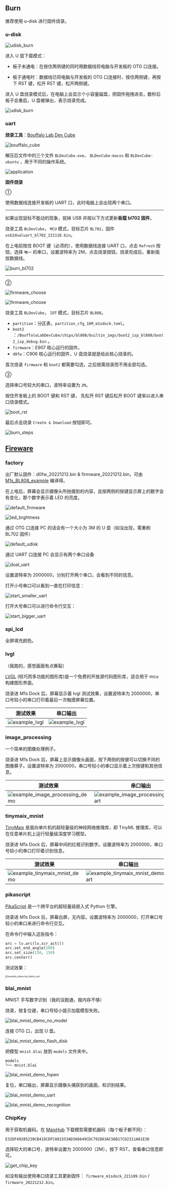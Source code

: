 ## Burn

推荐使用 u-disk 进行固件烧录。

### u-disk

![udisk_burn](README.assets/udisk_burn.png)

进入 U 盘下载模式：

* 板子未通电：在按住两侧键的同时用数据线将电脑与开发板的 OTG 口连接。

* 板子通电时：数据线已将电脑与开发板的 OTG 口连接时，按住两侧键，再按下 RST 键，松开 RST 键，松开两侧键。

进入 U 盘烧录模式后，在电脑上会显示个小容量磁盘，把固件拖拽进去，数秒后板子会重启，U 盘被弹出，表示烧录完成。

![udisk_burn](README.assets/udisk_burn.gif)

### uart

**烧录工具**：[Bouffalo Lab Dev Cube](https://dev.bouffalolab.com/download)

![bouffalo_cube](README.assets/bouffalo_cube.png)

解压后文件中的三个文件 `BLDevCube.exe`、 `BLDevCube-macos` 和 `BLDevCube-ubuntu` ，用于不同的操作系统。

![application](README.assets/application.png)

**固件烧录**

①

使用数据线连接开发板的 UART 口，此时电脑上会出现两个串口。

---

如果出现鼠标不能动的现象，拔掉 USB 并按以下方式更新**板载 bl702 固件**。

烧录工具 `BLDevCube`， `MCU` 模式，目标芯片 `BL702`，固件 `usb2dualuart_bl702_221118.bin`。

在上电前按住 BOOT 键（必须的），使用数据线连接 UART 口，点击 `Refresh` 按钮，选择 `唯一` 的串口，设置波特率为 2M，点击烧录按钮，烧录完成后，重新插拔数据线。

![burn_bl702](README.assets/burn_bl702.png)

---

②

![firmware_choose](README.assets/firmware_choose.png)

![firmware_choose](README.assets/firmware_choose.png)

烧录工具 `BLDevCube`， `IOT` 模式，目标芯片 `BL808`。

- `partition`：分区表，`partition_cfg_16M_m1sdock.toml`。
- `boot2` ：`/BouffaloLabDevCube/chips/bl808/builtin_imgs/boot2_isp_bl808/boot2_isp_debug.bin` 。
- `firmware`：E907 核心运行的固件。
- `d0fw`：C906 核心运行的固件，U 盘烧录就是给此核心烧录的。

首次烧录 `firmware` 和 `boot2` 都需要勾选，之后按需烧录而不用全部勾选。

③

选择串口号较大的串口，波特率设置为 `2M`。

按住开发板上的 BOOT 键和 RST 键， 先松开 RST 键后松开 BOOT 键来以进入串口烧录模式。

![boot_rst](README.assets/boot_rst.jpg)

最后点击烧录 `Create & Download` 按钮即可。

![burn_steps](README.assets/burn_steps.png)

## [Fireware](https://dl.sipeed.com/shareURL/MAIX/M1s/M1s_Dock/7_Firmware)

### factory

出厂默认固件：d0fw_20221212.bin & firmware_20221212.bin，可由 [M1s_BL808_example](https://gitee.com/sipeed/M1s_BL808_example) 编译得。

在上电后，屏幕会显示摄像头所拍摄到的内容，且按两侧的按键显示屏上的数字会有变化，那个数字表示着 LED 的亮度。

![default_firmware](README.assets/default_firmware.jpg)

![led_brghtness](README.assets/led_brghtness.jpg)

通过 OTG 口连接 PC 的话会有一个大小为 3M 的 U 盘（如没出现，需重刷 BL702 固件）

![default_udisk](README.assets/default_udisk.jpg)

通过 UART 口连接 PC 会显示有两个串口设备

![dual_uart](README.assets/dual_uart.jpg)

设置波特率为 2000000，分别打开两个串口，会看到不同的信息。

打开小号串口可以看到一直在打印信息：

![start_smaller_uart](README.assets/start_smaller_uart.jpg)

打开大号串口可以进行命令行交互：

![start_bigger_uart](README.assets/start_bigger_uart.jpg)

### spi_lcd

全屏填充颜色。

### lvgl

（我跑的，感觉画面有点撕裂）

[LVGL](https://lvgl.io/) (轻巧而多功能的图形库)是一个免费的开放源代码图形库，适合用于 mcu 构建图形界面。

烧录进 M1s Dock 后，屏幕显示着 lvgl 测试效果，设置波特率为 2000000，串口号较小的串口打印着最后一次触摸屏幕位置。

| 测试效果                                        | 串口输出                                        |
| ----------------------------------------------- | ----------------------------------------------- |
| ![example_lvgl](README.assets/example_lvgl.gif) | ![example_lvgl](README.assets/example_lvgl.jpg) |

### image_processing

一个简单的图像处理例子。

烧录进 M1s Dock 后，屏幕上显示摄像头画面，按下两侧的按键可以切换不同的图像算子。设置波特率为 2000000，串口号较小的串口显示着上次按键和其他信息。

| 测试效果                                                     | 串口输出                                                     |
| ------------------------------------------------------------ | ------------------------------------------------------------ |
| ![example_image_processing_demo](README.assets/example_image_processing_demo.jpg) | ![example_image_processing_demo_uart](README.assets/example_image_processing_demo_uart.jpg) |

### tinymaix_mnist

[TinyMaix](https://github.com/sipeed/TinyMaix) 是面向单片机的超轻量级的神经网络推理库，即 TinyML 推理库，可以在任意单片机上运行轻量级深度学习模型。

烧录进 M1s Dock 后，屏幕中间的红框识别数字。设置波特率为 2000000，串口号较小的串口打印着识别信息。

| 测试效果                                                     | 串口输出                                                     |
| ------------------------------------------------------------ | ------------------------------------------------------------ |
| ![example_tinymaix_mnist_demo](README.assets/example_tinymaix_mnist_demo.jpg) | ![example_tinymaix_mnist_demo_uart](README.assets/example_tinymaix_mnist_demo_uart.jpg) |

### pikascript

[PikaScript](http://pikascript.com/) 是一个跨平台的超轻量级嵌入式 Python 引擎。

烧录进 M1s Dock 后，屏幕白屏，无内容。设置波特率为 2000000，打开串口号较小的串口来进行命令行交互。

在命令行中输入这些指令：

```python
arc = lv.arc(lv.scr_act())
arc.set_end_angle(200)
arc.set_size(150, 150)
arc.center()
```

测试效果：

<img src="README.assets/example_pikascript_demo_screen.jpg" alt="example_pikascript_demo_uart" style="zoom:50%;" />

### blai_mnist

MNIST 手写数字识别（我的没跑通，报内存不够）

烧录，按复位键，串口号较小提示加载模型失败。

![blai_mnist_demo_no_model](README.assets/blai_mnist_demo_no_model.jpg)

连接 OTG 口，出现 U 盘。

![blai_mnist_demo_flash_disk](README.assets/blai_mnist_demo_flash_disk.jpg)

把模型 `mnist.blai` 放到  `models` 文件夹中。

```
models
└── mnist.blai
```

![blai_mnist_demo_fopen](README.assets/blai_mnist_demo_fopen.jpg)

复位，串口输出，屏幕显示摄像头捕获到的画面，和识别结果。

![blai_mnist_demo_uart](README.assets/blai_mnist_demo_uart.jpg)

![blai_mnist_demo_recognition](README.assets/blai_mnist_demo_recognition.jpg)

### ChipKey

用于获取机器码。在 [MaixHub](https://maixhub.com/) 下载模型需要机器码（每个板子都不同）：

```
E32DF49285230CB41DCDFC881553AD368649CDC792D63AC56B17CD2311A81E3D
```

选择较大的串口号，波特率设置为 2000000（2M），按下 RST，查看串口信息即可。

![get_chip_key](README.assets/get_chip_key.png)

如没有输出使用串口烧录工具更新固件： `firmware_m1sdock_221109.bin` / `firmware_20221212.bin`。